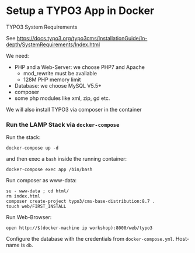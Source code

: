 Setup a TYPO3 App in Docker
===========================

TYPO3 System Requirements

See https://docs.typo3.org/typo3cms/InstallationGuide/In-depth/SystemRequirements/Index.html

We need:

* PHP and a Web-Server: we choose PHP7 and Apache
  * mod_rewrite must be available
  * 128M PHP memory limit
* Database: we choose MySQL V5.5+
* composer
* some php modules like xml, zip, gd etc.

We will also install TYPO3 via composer in the container

### Run the LAMP Stack via `docker-compose`

Run the stack:

```
docker-compose up -d
```

and then exec a `bash` inside the running container:

```
docker-compose exec app /bin/bash
```

Run composer as www-data:

```
su - www-data ; cd html/
rm index.html
composer create-project typo3/cms-base-distribution:8.7 .
touch web/FIRST_INSTALL
```

Run Web-Browser:

```
open http://$(docker-machine ip workshop):8000/web/typo3
```

Configure the database with the credentials from `docker-compose.yml`. Host-name
is `db`.
